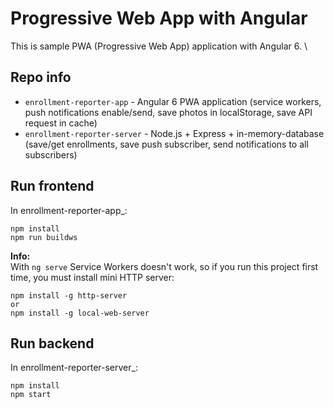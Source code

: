 # Progressive Web App with Angular

This is sample PWA (Progressive Web App) application with Angular 6. \

## Repo info
* ```enrollment-reporter-app``` - Angular 6 PWA application (service workers, push notifications enable/send, save photos in localStorage, save API request in cache)
* ```enrollment-reporter-server``` - Node.js + Express + in-memory-database (save/get enrollments, save push subscriber, send notifications to all subscribers)

## Run frontend 
In enrollment-reporter-app_:
```
npm install
npm run buildws
```
**Info:** \
With `ng serve` Service Workers doesn't work, so if you run this project first time, you must install mini HTTP server:
```
npm install -g http-server 
or
npm install -g local-web-server 
```

## Run backend 
In enrollment-reporter-server_:
```
npm install
npm start
```